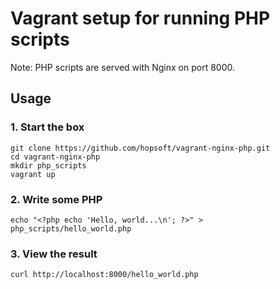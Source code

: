 # Vagrant setup for running PHP scripts

Note: PHP scripts are served with Nginx on port 8000.

## Usage

### 1. Start the box

```
git clone https://github.com/hopsoft/vagrant-nginx-php.git
cd vagrant-nginx-php
mkdir php_scripts
vagrant up
```

### 2. Write some PHP

```
echo "<?php echo 'Hello, world...\n'; ?>" > php_scripts/hello_world.php
```

### 3. View the result

```
curl http://localhost:8000/hello_world.php
```
